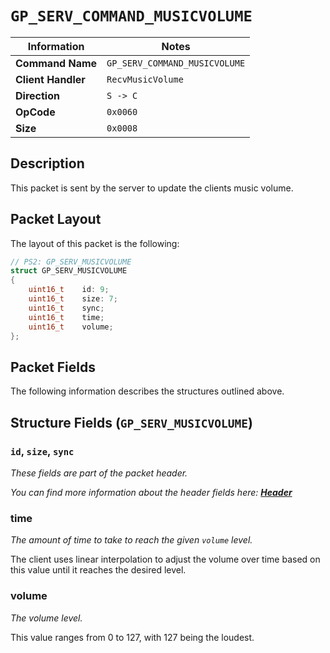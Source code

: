 # `GP_SERV_COMMAND_MUSICVOLUME`

| Information               | Notes |
|---                        |---    |
| **Command Name**          | `GP_SERV_COMMAND_MUSICVOLUME` |
| **Client Handler**        | `RecvMusicVolume` |
| **Direction**             | `S -> C` |
| **OpCode**                | `0x0060` |
| **Size**                  | `0x0008` |

## Description

This packet is sent by the server to update the clients music volume.

## Packet Layout

The layout of this packet is the following:

```cpp
// PS2: GP_SERV_MUSICVOLUME
struct GP_SERV_MUSICVOLUME
{
    uint16_t    id: 9;
    uint16_t    size: 7;
    uint16_t    sync;
    uint16_t    time;
    uint16_t    volume;
};
```

## Packet Fields

The following information describes the structures outlined above.

## Structure Fields (`GP_SERV_MUSICVOLUME`)

### `id`, `size`, `sync`

_These fields are part of the packet header._

_You can find more information about the header fields here: [**Header**](/world/server/Header.md)_

### time

_The amount of time to take to reach the given `volume` level._

The client uses linear interpolation to adjust the volume over time based on this value until it reaches the desired level.

### volume

_The volume level._

This value ranges from 0 to 127, with 127 being the loudest.
